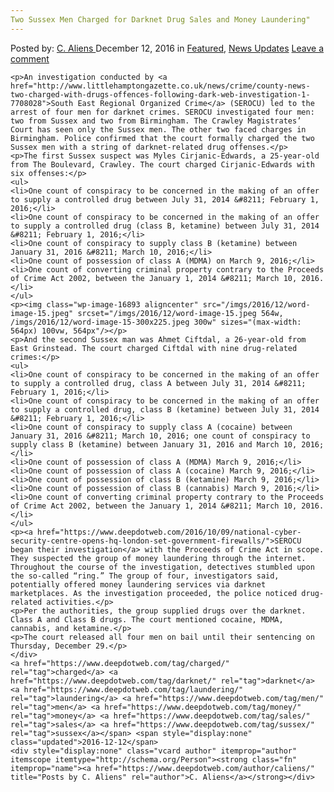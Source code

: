 ```yaml
---
Two Sussex Men Charged for Darknet Drug Sales and Money Laundering"
---
```

<article class="post-listing post-16889 post type-post status-publish format-standard has-post-thumbnail hentry  tag-charged tag-darknet tag-laundering tag-men tag-money tag-sales tag-sussex">
    <div class="post-inner">
        <span>Posted by: <a href="https://www.deepdotweb.com/author/caliens/" title="">C. Aliens </a></span>
    <span>December 12, 2016</span>
    <span>in <a href="https://www.deepdotweb.com/category/deepdot-news/" rel="category tag">Featured</a>, <a href="https://www.deepdotweb.com/category/news-updates/" rel="category tag">News Updates</a></span>
    <span><a href="https://www.deepdotweb.com/2016/12/12/two-sussex-men-charged-darknet-drug-sales-money-laundering/#respond">Leave a comment</a></span>
    </p>
    <div class="clear"></div>
    
    <p>An investigation conducted by <a href="http://www.littlehamptongazette.co.uk/news/crime/county-news-two-charged-with-drugs-offences-following-dark-web-investigation-1-7708028">South East Regional Organized Crime</a> (SEROCU) led to the arrest of four men for darknet crimes. SEROCU investigated four men: two from Sussex and two from Birmingham. The Crawley Magistrates’ Court has seen only the Sussex men. The other two faced charges in Birmingham. Police confirmed that the court formally charged the two Sussex men with a string of darknet-related drug offenses.</p>
    <p>The first Sussex suspect was Myles Cirjanic-Edwards, a 25-year-old from The Boulevard, Crawley. The court charged Cirjanic-Edwards with six offenses:</p>
    <ul>
    <li>One count of conspiracy to be concerned in the making of an offer to supply a controlled drug between July 31, 2014 &#8211; February 1, 2016;</li>
    <li>One count of conspiracy to be concerned in the making of an offer to supply a controlled drug (class B, ketamine) between July 31, 2014 &#8211; February 1, 2016;</li>
    <li>One count of conspiracy to supply class B (ketamine) between January 31, 2016 &#8211; March 10, 2016;</li>
    <li>One count of possession of class A (MDMA) on March 9, 2016;</li>
    <li>One count of converting criminal property contrary to the Proceeds of Crime Act 2002, between the January 1, 2014 &#8211; March 10, 2016.</li>
    </ul>
    <p><img class="wp-image-16893 aligncenter" src="/imgs/2016/12/word-image-15.jpeg" srcset="/imgs/2016/12/word-image-15.jpeg 564w, /imgs/2016/12/word-image-15-300x225.jpeg 300w" sizes="(max-width: 564px) 100vw, 564px"/></p>
    <p>And the second Sussex man was Ahmet Ciftdal, a 26-year-old from East Grinstead. The court charged Ciftdal with nine drug-related crimes:</p>
    <ul>
    <li>One count of conspiracy to be concerned in the making of an offer to supply a controlled drug, class A between July 31, 2014 &#8211; February 1, 2016;</li>
    <li>One count of conspiracy to be concerned in the making of an offer to supply a controlled drug, class B (ketamine) between July 31, 2014 &#8211; February 1, 2016;</li>
    <li>One count of conspiracy to supply class A (cocaine) between January 31, 2016 &#8211; March 10, 2016; one count of conspiracy to supply class B (ketamine) between January 31, 2016 and March 10, 2016;</li>
    <li>One count of possession of class A (MDMA) March 9, 2016;</li>
    <li>One count of possession of class A (cocaine) March 9, 2016;</li>
    <li>One count of possession of class B (ketamine) March 9, 2016;</li>
    <li>One count of possession of class B (cannabis) March 9, 2016;</li>
    <li>One count of converting criminal property contrary to the Proceeds of Crime Act 2002, between the January 1, 2014 &#8211; March 10, 2016.</li>
    </ul>
    <p><a href="https://www.deepdotweb.com/2016/10/09/national-cyber-security-centre-opens-hq-london-set-government-firewalls/">SEROCU began their investigation</a> with the Proceeds of Crime Act in scope. They suspected the group of money laundering through the internet. Throughout the course of the investigation, detectives stumbled upon the so-called “ring.” The group of four, investigators said, potentially offered money laundering services via darknet marketplaces. As the investigation proceeded, the police noticed drug-related activities.</p>
    <p>Per the authorities, the group supplied drugs over the darknet. Class A and Class B drugs. The court mentioned cocaine, MDMA, cannabis, and ketamine.</p>
    <p>The court released all four men on bail until their sentencing on Thursday, December 29.</p>
    </div>
    <a href="https://www.deepdotweb.com/tag/charged/" rel="tag">charged</a> <a href="https://www.deepdotweb.com/tag/darknet/" rel="tag">darknet</a>  <a href="https://www.deepdotweb.com/tag/laundering/" rel="tag">laundering</a> <a href="https://www.deepdotweb.com/tag/men/" rel="tag">men</a> <a href="https://www.deepdotweb.com/tag/money/" rel="tag">money</a> <a href="https://www.deepdotweb.com/tag/sales/" rel="tag">sales</a> <a href="https://www.deepdotweb.com/tag/sussex/" rel="tag">sussex</a></span> <span style="display:none" class="updated">2016-12-12</span>
    <div style="display:none" class="vcard author" itemprop="author" itemscope itemtype="http://schema.org/Person"><strong class="fn" itemprop="name"><a href="https://www.deepdotweb.com/author/caliens/" title="Posts by C. Aliens" rel="author">C. Aliens</a></strong></div>
    
